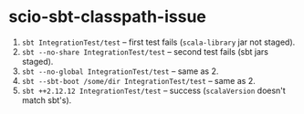 # scio-sbt-classpath-issue

1. `sbt IntegrationTest/test` – first test fails (`scala-library` jar not staged).
2. `sbt --no-share IntegrationTest/test` – second test fails (sbt jars staged).
3. `sbt --no-global IntegrationTest/test` – same as 2.
4. `sbt --sbt-boot /some/dir IntegrationTest/test` – same as 2.
5. `sbt ++2.12.12 IntegrationTest/test` – success (`scalaVersion` doesn't match sbt's).